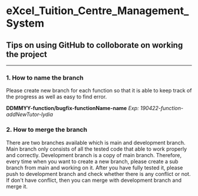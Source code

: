 # eXcel_Tuition_Centre_Management_System

## Tips on using GitHub to colloborate on working the project
-------------------------------------------------------------
### 1. How to name the branch
Please create new branch for each function so that it is able to keep track of the progress as well as easy to find error.

**DDMMYY-function/bugfix-functionName-name**
*Exp: 190422-function-addNewTutor-lydia*

### 2. How to merge the branch
There are two branches available which is main and development branch. Main branch only consists of all the tested code that able to work properly and correctly. Development branch is a copy of main branch. Therefore, every time when you want to create a new branch, please create a sub branch from main and working on it. After you have fully tested it, please push to development branch and check whether there is any conflict or not. If don't have conflict, then you can merge with development branch and merge it.
